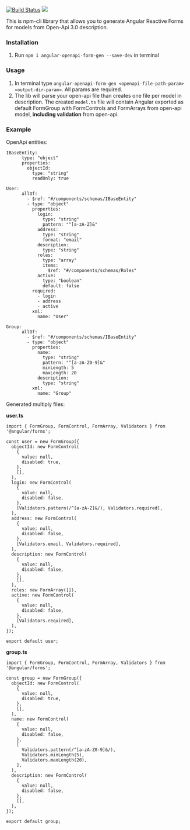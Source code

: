 [![Build Status](https://travis-ci.org/fiorsaoirse/angular-openapi-forms-gen.svg?branch=master)](https://travis-ci.org/fiorsaoirse/angular-openapi-forms-gen)
<a href="https://codeclimate.com/github/fiorsaoirse/angular-openapi-forms-gen/maintainability"><img src="https://api.codeclimate.com/v1/badges/6d1fc8b0ef0b27065dad/maintainability" /></a>

This is npm-cli library that allows you to generate Angular Reactive Forms for models from Open-Api 3.0 description.


### Installation
1. Run `npm i angular-openapi-form-gen --save-dev` in terminal

### Usage
1. In terminal type `angular-openapi-form-gen <openapi-file-path-param> <output-dir-param>`. All params are required.
2. The lib will parse your open-api file than creates one file per model in description. The created `model.ts` file will contain Angular exported as default FormGroup with FormControls and FormArrays from open-api model, **including validation** from open-api.

### Example

OpenApi entities:

```
IBaseEntity:
      type: "object"
      properties:
        objectId:
          type: "string"
          readOnly: true

User:
      allOf:
        - $ref: "#/components/schemas/IBaseEntity"
        - type: "object"
          properties:
            login:
              type: "string"
              pattern: "^[a-zA-Z]&"
            address:
              type: "string"
              format: "email"
            description:
              type: "string"
            roles:
              type: "array"
              items:
                $ref: "#/components/schemas/Roles"
            active:
              type: "boolean"
              default: false
          required:
            - login
            - address
            - active
          xml:
            name: "User"

Group:
      allOf:
        - $ref: "#/components/schemas/IBaseEntity"
        - type: "object"
          properties:
            name:
              type: "string"
              pattern: "^[a-zA-Z0-9]&"
              minLength: 5
              maxLength: 20
            description:
              type: "string"
          xml:
            name: "Group"
```

Generated multiply files:

**user.ts**

```
import { FormGroup, FormControl, FormArray, Validators } from '@angular/forms';

const user = new FormGroup({
  objectId: new FormControl(
    {
      value: null,
      disabled: true,
    },
    [],
  ),
  login: new FormControl(
    {
      value: null,
      disabled: false,
    },
    [Validators.pattern(/^[a-zA-Z]&/), Validators.required],
  ),
  address: new FormControl(
    {
      value: null,
      disabled: false,
    },
    [Validators.email, Validators.required],
  ),
  description: new FormControl(
    {
      value: null,
      disabled: false,
    },
    [],
  ),
  roles: new FormArray([]),
  active: new FormControl(
    {
      value: null,
      disabled: false,
    },
    [Validators.required],
  ),
});

export default user;

```

**group.ts**

```
import { FormGroup, FormControl, FormArray, Validators } from '@angular/forms';

const group = new FormGroup({
  objectId: new FormControl(
    {
      value: null,
      disabled: true,
    },
    [],
  ),
  name: new FormControl(
    {
      value: null,
      disabled: false,
    },
    [
      Validators.pattern(/^[a-zA-Z0-9]&/),
      Validators.minLength(5),
      Validators.maxLength(20),
    ],
  ),
  description: new FormControl(
    {
      value: null,
      disabled: false,
    },
    [],
  ),
});

export default group;
```
